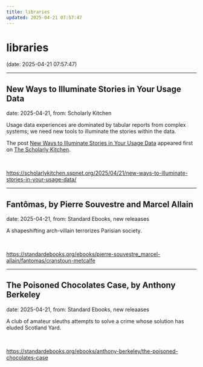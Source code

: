 ```yaml
---
title: libraries
updated: 2025-04-21 07:57:47
---
```


# libraries

(date: 2025-04-21 07:57:47)

---

## New Ways to Illuminate Stories in Your Usage Data

date: 2025-04-21, from: Scholarly Kitchen

<p>Usage data experiences are dominated by tabular reports from complex systems; we need new tools to illuminate the stories within the data.</p>
<p>The post <a href="https://scholarlykitchen.sspnet.org/2025/04/21/new-ways-to-illuminate-stories-in-your-usage-data/">New Ways to Illuminate Stories in Your Usage Data</a> appeared first on <a href="https://scholarlykitchen.sspnet.org">The Scholarly Kitchen</a>.</p>
 

<br> 

<https://scholarlykitchen.sspnet.org/2025/04/21/new-ways-to-illuminate-stories-in-your-usage-data/>

---

## Fantômas, by Pierre Souvestre and Marcel Allain

date: 2025-04-21, from: Standard Ebooks, new releaases

A shapeshifting arch-villain terrorizes Parisian society. 

<br> 

<https://standardebooks.org/ebooks/pierre-souvestre_marcel-allain/fantomas/cranstoun-metcalfe>

---

## The Poisoned Chocolates Case, by Anthony Berkeley

date: 2025-04-21, from: Standard Ebooks, new releaases

A club of amateur sleuths attempts to solve a crime whose solution has eluded Scotland Yard. 

<br> 

<https://standardebooks.org/ebooks/anthony-berkeley/the-poisoned-chocolates-case>

